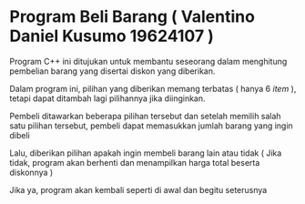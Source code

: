 # Program Beli Barang ( Valentino Daniel Kusumo 19624107 )

Program C++ ini ditujukan untuk membantu seseorang dalam menghitung pembelian barang yang disertai diskon yang diberikan. 

Dalam program ini, pilihan yang diberikan memang terbatas ( hanya 6 *item* ), tetapi dapat ditambah lagi pilihannya jika diinginkan.

Pembeli ditawarkan beberapa pilihan tersebut dan setelah memilih salah satu pilihan tersebut, pembeli dapat memasukkan jumlah barang yang ingin dibeli

Lalu, diberikan pilihan apakah ingin membeli barang lain atau tidak ( Jika tidak, program akan berhenti dan menampilkan harga total beserta diskonnya )

Jika ya, program akan kembali seperti di awal dan begitu seterusnya
